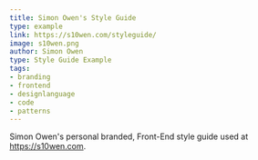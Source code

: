 ```yaml
---
title: Simon Owen's Style Guide
type: example
link: https://s10wen.com/styleguide/
image: s10wen.png
author: Simon Owen
type: Style Guide Example
tags:
- branding
- frontend
- designlanguage
- code
- patterns
---
```


Simon Owen's personal branded, Front-End style guide used at https://s10wen.com.
